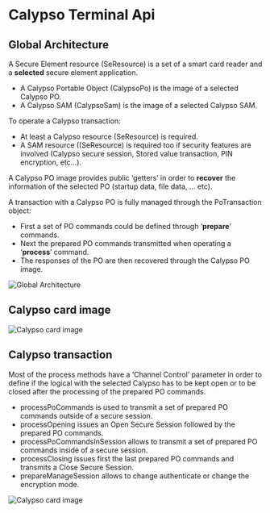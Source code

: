 # Calypso Terminal Api

## Global Architecture

A Secure Element resource (SeResource) is a set of a smart card reader and a **selected** secure element application.

 - A Calypso Portable Object (CalypsoPo) is the image of a selected Calypso PO.
 - A Calypso SAM (CalypsoSam) is the image of a selected Calypso SAM.

To operate a Calypso transaction:

 - At least a Calypso resource (SeResource<CalypsoPo>) is required.
 - A SAM resource ((SeResource<CalypsoSam>) is required too if security features are involved (Calypso secure session, Stored value transaction, PIN encryption, etc…).

A Calypso PO image provides public ‘getters’ in order to **recover** the information of the selected PO (startup data, file data, … etc).

A transaction with a Calypso PO is fully managed through the PoTransaction object:

 - First a set of PO commands could be defined through ‘**prepare**’ commands.
 - Next the prepared PO commands transmitted when operating a ‘**process**’ command.
 - The responses of the PO are then recovered through the Calypso PO image.

![Global Architecture](img/CalypsoTerminal_ApplicationApi_ClassDiag_Transaction_Global.svg)

## Calypso card image

![Calypso card image](img/CalypsoTerminal_ApplicationApi_ClassDiag_Transaction_CalypsoPo.svg)

## Calypso transaction

Most of the process methods have a ‘Channel Control’ parameter in order to define if the logical with the selected Calypso has to be kept open or to be closed after the processing of the prepared PO commands.
 - processPoCommands is used to transmit a set of prepared PO commands outside of a secure session.
 - processOpening issues an Open Secure Session followed by the prepared PO commands.
 - processPoCommandsInSession allows to transmit a set of prepared PO commands inside of a secure session.
 - processClosing issues first the last prepared PO commands and transmits a Close Secure Session.
 - prepareManageSession allows to change authenticate or change the encryption mode.

![Calypso card image](img/CalypsoTerminal_ApplicationApi_ClassDiag_Transaction_PoTransaction.svg)
